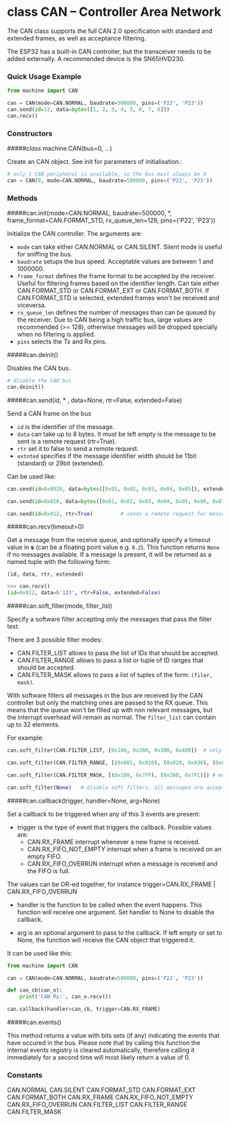 # class CAN – Controller Area Network

The CAN class supports the full CAN 2.0 specification with standard and extended frames, as well as acceptance filtering.

The ESP32 has a built-in CAN controller, but the transceiver needs to be added externally. A recommended device is the SN65HVD230.

### Quick Usage Example

```python
from machine import CAN

can = CAN(mode=CAN.NORMAL, baudrate=500000, pins=('P22', 'P23'))
can.send(id=12, data=bytes([1, 2, 3, 4, 5, 6, 7, 8]))
can.recv()
```

### Constructors

#####<class><i>class</i> machine.CAN(bus=0, ...)</class>

Create an CAN object. See init for parameters of initialisation.:

```python
# only 1 CAN peripheral is available, so the bus must always be 0
can = CAN(0, mode=CAN.NORMAL, baudrate=500000, pins=('P22', 'P23'))
```

### Methods

#####<function>can.init(mode=CAN.NORMAL, baudrate=500000, *, frame_format=CAN.FORMAT_STD, rx_queue_len=128, pins=('P22', 'P23'))</function>

Initialize the CAN controller. The arguments are:

- ``mode`` can take either <constant>CAN.NORMAL</constant> or <constant>CAN.SILENT</constant>. Silent mode is useful for sniffing the bus.
- ``baudrate`` setups the bus speed. Acceptable values are between 1 and 1000000.
- ``frame_format`` defines the frame format to be accepted by the receiver. Useful for filtering frames based on the identifier length. Can tale either <constant>CAN.FORMAT_STD</constant> or <constant>CAN.FORMAT_EXT</constant> or <constant>CAN.FORMAT_BOTH</constant>. If <constant>CAN.FORMAT_STD</constant> is selected, extended frames won't be received and viceversa.
- ``rx_queue_len`` defines the number of messages than can be queued by the receiver. Due to CAN being a high traffic bus, large values are recommended (>= 128), otherwise messages will be dropped specially when no filtering is applied.
- ``pins`` selects the Tx and Rx pins.

#####<function>can.deinit()</function>

Disables the CAN bus.

```python
# disable the CAN bus
can.deinit()
```

#####<function>can.send(id, * , data=None, rtr=False, extended=False)</function>

Send a CAN frame on the bus

- ``id`` is the identifier of the message.
- ``data`` can take up to 8 bytes. It must be left empty is the message to be sent is a remote request (rtr=True).
- ``rtr`` set it to false to send a remote request.
- ``extnted`` specifies if the message identifier width should be 11bit (standard) or 29bit (extended).

Can be used like:

```python
can.send(id=0x0020, data=bytes([0x01, 0x02, 0x03, 0x04, 0x05]), extended=True)   # sends 5 bytes with an extended identifier

can.send(id=0x010, data=bytes([0x01, 0x02, 0x03, 0x04, 0x05, 0x06, 0x07, 0x08])) # sends 8 bytes with an standard identifier

can.send(id=0x012, rtr=True)         # sends a remote request for message id=0x12

```

#####<function>can.recv(timeout=0)</function>

Get a message from the receive queue, and optionally specify a timeout value in
**s** (can be a floating point value e.g. `0.2`). This function returns ``None``
if no messages available. If a message is present, it will be returned as a
named tuple with the following form:

``(id, data, rtr, extended)``

```python
>>> can.recv()
(id=0x012, data=b'123', rtr=False, extended=False)
```

#####<function>can.soft_filter(mode, filter_list)</function>

Specify a software filter accepting only the messages that pass the filter test.


There are 3 possible filter modes:
- <constant>CAN.FILTER_LIST</constant> allows to pass the list of IDs that should be accepted.
- <constant>CAN.FILTER_RANGE</constant> allows to pass a list or tuple of ID ranges that should be accepted.
- <constant>CAN.FILTER_MASK</constant> allows to pass a list of tuples of the form: ``(filer, mask)``.

With software filters all messages in the bus are received by the CAN controller but only the matching ones are passed to the RX queue. This means that the queue won't be filled up with non relevant messages, but the interrupt overhead will remain as normal. The ``filter_list`` can contain up to 32 elements.

For example:

```python
can.soft_filter(CAN.FILTER_LIST, [0x100, 0x200, 0x300, 0x400])  # only accept identifiers from 0x100, 0x200, 0x300 and 0x400

can.soft_filter(CAN.FILTER_RANGE, [(0x001, 0x010), (0x020, 0x030), (0x040, 0x050)])  # only accept identifiers from 0x001 to 0x010, from 0x020 to 0x030 and from 0x040 to 0x050.

can.soft_filter(CAN.FILTER_MASK, [(0x100, 0x7FF), (0x200, 0x7FC)]) # more of the classic Filter and Mask method.

can.soft_filter(None)   # disable soft filters, all messages are accepted
```

#####<function>can.callback(trigger, handler=None, arg=None)</function>

Set a callback to be triggered when any of this 3 events are present:

- trigger is the type of event that triggers the callback. Possible values are:
	- <constant>CAN.RX_FRAME</constant> interrupt whenever a new frame is received.
	- <constant>CAN.RX_FIFO_NOT_EMPTY</constant> interrupt when a frame is received on an empty FIFO.
	- <constant>CAN.RX_FIFO_OVERRUN</constant> interrupt when a message is received and the FIFO is full.

The values can be OR-ed together, for instance trigger=CAN.RX_FRAME | CAN.RX_FIFO_OVERRUN

- handler is the function to be called when the event happens. This function will receive one argument. Set handler to None to disable the callback.

- arg is an optional argument to pass to the callback. If left empty or set to None, the function will receive the CAN object that triggered it.


It can be used like this:

```python
from machine import CAN

can = CAN(mode=CAN.NORMAL, baudrate=500000, pins=('P22', 'P23'))

def can_cb(can_o):
    print('CAN Rx:', can_o.recv())

can.callback(handler=can_cb, trigger=CAN.RX_FRAME)
```

#####<function>can.events()</function>

This method returns a value with bits sets (if any) indicating the events that have occured in the bus. Please note that by calling this function the internal events registry is cleared automatically, therefore calling it immediately for a second time will most likely return a value of 0.


### Constants
<constant>CAN.NORMAL</constant> <constant>CAN.SILENT</constant> <constant>CAN.FORMAT_STD</constant> <constant>CAN.FORMAT_EXT</constant> <constant>CAN.FORMAT_BOTH</constant> <constant>CAN.RX_FRAME</constant> <constant>CAN.RX_FIFO_NOT_EMPTY</constant> <constant>CAN.RX_FIFO_OVERRUN</constant> <constant>CAN.FILTER_LIST</constant>
<constant>CAN.FILTER_RANGE</constant> <constant>CAN.FILTER_MASK</constant>
